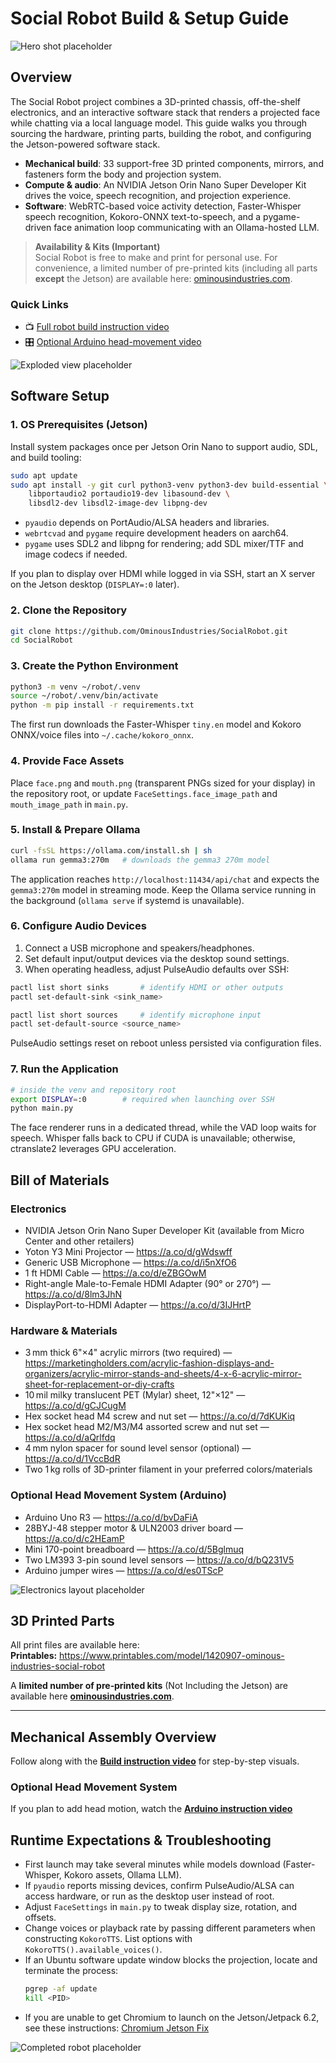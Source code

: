 # Social Robot Build & Setup Guide

![Hero shot placeholder](images/hero-shot-placeholder.jpg)

## Overview
The Social Robot project combines a 3D-printed chassis, off-the-shelf electronics, and an interactive software stack that renders a projected face while chatting via a local language model. This guide walks you through sourcing the hardware, printing parts, building the robot, and configuring the Jetson-powered software stack.

- **Mechanical build**: 33 support-free 3D printed components, mirrors, and fasteners form the body and projection system.
- **Compute & audio**: An NVIDIA Jetson Orin Nano Super Developer Kit drives the voice, speech recognition, and projection experience.
- **Software**: WebRTC-based voice activity detection, Faster-Whisper speech recognition, Kokoro-ONNX text-to-speech, and a pygame-driven face animation loop communicating with an Ollama-hosted LLM.

> **Availability & Kits (Important)**  
> Social Robot is free to make and print for personal use. For convenience, a limited number of pre-printed kits (including all parts **except** the Jetson) are available here: [ominousindustries.com](ominousindustries.com/products/ai-social-robot-kit-compatible-with-nvidia-jetson-orin-nano-super-jetson-not-included).

### Quick Links
- 📺 [Full robot build instruction video](https://vimeo.com/1120539378/5c16415a2a)
- 🎛️ [Optional Arduino head-movement video](https://vimeo.com/1120544089)

![Exploded view placeholder](images/exploded-view-placeholder.jpg)

## Software Setup

### 1. OS Prerequisites (Jetson)
Install system packages once per Jetson Orin Nano to support audio, SDL, and build tooling:
```bash
sudo apt update
sudo apt install -y git curl python3-venv python3-dev build-essential \
    libportaudio2 portaudio19-dev libasound-dev \
    libsdl2-dev libsdl2-image-dev libpng-dev
```
- `pyaudio` depends on PortAudio/ALSA headers and libraries.
- `webrtcvad` and `pygame` require development headers on aarch64.
- `pygame` uses SDL2 and libpng for rendering; add SDL mixer/TTF and image codecs if needed.

If you plan to display over HDMI while logged in via SSH, start an X server on the Jetson desktop (`DISPLAY=:0` later).

### 2. Clone the Repository
```bash
git clone https://github.com/OminousIndustries/SocialRobot.git
cd SocialRobot
```

### 3. Create the Python Environment
```bash
python3 -m venv ~/robot/.venv
source ~/robot/.venv/bin/activate
python -m pip install -r requirements.txt
```
The first run downloads the Faster-Whisper `tiny.en` model and Kokoro ONNX/voice files into `~/.cache/kokoro_onnx`.

### 4. Provide Face Assets
Place `face.png` and `mouth.png` (transparent PNGs sized for your display) in the repository root, or update `FaceSettings.face_image_path` and `mouth_image_path` in `main.py`.

### 5. Install & Prepare Ollama
```bash
curl -fsSL https://ollama.com/install.sh | sh
ollama run gemma3:270m   # downloads the gemma3 270m model
```
The application reaches `http://localhost:11434/api/chat` and expects the `gemma3:270m` model in streaming mode. Keep the Ollama service running in the background (`ollama serve` if systemd is unavailable).

### 6. Configure Audio Devices
1. Connect a USB microphone and speakers/headphones.
2. Set default input/output devices via the desktop sound settings.
3. When operating headless, adjust PulseAudio defaults over SSH:
```bash
pactl list short sinks       # identify HDMI or other outputs
pactl set-default-sink <sink_name>

pactl list short sources     # identify microphone input
pactl set-default-source <source_name>
```
PulseAudio settings reset on reboot unless persisted via configuration files.

### 7. Run the Application
```bash
# inside the venv and repository root
export DISPLAY=:0        # required when launching over SSH
python main.py
```
The face renderer runs in a dedicated thread, while the VAD loop waits for speech. Whisper falls back to CPU if CUDA is unavailable; otherwise, ctranslate2 leverages GPU acceleration.

## Bill of Materials

### Electronics
- NVIDIA Jetson Orin Nano Super Developer Kit (available from Micro Center and other retailers)
- Yoton Y3 Mini Projector — <https://a.co/d/gWdswff>
- Generic USB Microphone — <https://a.co/d/i5nXfO6>
- 1 ft HDMI Cable — <https://a.co/d/eZBGOwM>
- Right-angle Male-to-Female HDMI Adapter (90° or 270°) — <https://a.co/d/8lm3JhN>
- DisplayPort-to-HDMI Adapter — <https://a.co/d/3IJHrtP>

### Hardware & Materials
- 3 mm thick 6"×4" acrylic mirrors (two required) — <https://marketingholders.com/acrylic-fashion-displays-and-organizers/acrylic-mirror-stands-and-sheets/4-x-6-acrylic-mirror-sheet-for-replacement-or-diy-crafts>
- 10 mil milky translucent PET (Mylar) sheet, 12"×12" — <https://a.co/d/gCJCugM>
- Hex socket head M4 screw and nut set — <https://a.co/d/7dKUKiq>
- Hex socket head M2/M3/M4 assorted screw and nut set — <https://a.co/d/aQrlfdq>
- 4 mm nylon spacer for sound level sensor (optional) — <https://a.co/d/1VccBdR>
- Two 1 kg rolls of 3D-printer filament in your preferred colors/materials

### Optional Head Movement System (Arduino)
- Arduino Uno R3 — <https://a.co/d/bvDaFiA>
- 28BYJ-48 stepper motor & ULN2003 driver board — <https://a.co/d/c2HEamP>
- Mini 170-point breadboard — <https://a.co/d/5Bglmuq>
- Two LM393 3-pin sound level sensors — <https://a.co/d/bQ231V5>
- Arduino jumper wires — <https://a.co/d/es0TScP>

![Electronics layout placeholder](images/electronics-layout-placeholder.jpg)

## 3D Printed Parts

All print files are available here:  
**Printables:** <https://www.printables.com/model/1420907-ominous-industries-social-robot>

A **limited number of pre‑printed kits** (Not Including the Jetson) are available here **[ominousindustries.com](ominousindustries.com/products/ai-social-robot-kit-compatible-with-nvidia-jetson-orin-nano-super-jetson-not-included)**.

---


## Mechanical Assembly Overview
Follow along with the **[Build instruction video](https://vimeo.com/1120539378/5c16415a2a)** for step-by-step visuals. 

### Optional Head Movement System
If you plan to add head motion, watch the **[Arduino instruction video](https://vimeo.com/1120544089)**

## Runtime Expectations & Troubleshooting
- First launch may take several minutes while models download (Faster-Whisper, Kokoro assets, Ollama LLM).
- If `pyaudio` reports missing devices, confirm PulseAudio/ALSA can access hardware, or run as the desktop user instead of root.
- Adjust `FaceSettings` in `main.py` to tweak display size, rotation, and offsets.
- Change voices or playback rate by passing different parameters when constructing `KokoroTTS`. List options with `KokoroTTS().available_voices()`.
- If an Ubuntu software update window blocks the projection, locate and terminate the process:
  ```bash
  pgrep -af update
  kill <PID>
  ```
- If you are unable to get Chromium to launch on the Jetson/Jetpack 6.2, see these instructions: [Chromium Jetson Fix](https://forums.developer.nvidia.com/t/chromium-other-browsers-not-working-after-flashing-or-updating-heres-why-and-quick-fix/338891)

![Completed robot placeholder](images/completed-robot-placeholder.jpg)
